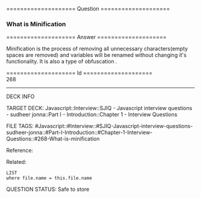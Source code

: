 ==================== Question ====================  

### What is Minification  

==================== Answer ====================  

Minification is the process of removing all unnecessary characters(empty spaces
are removed) and variables will be renamed without changing it's functionality.
It is also a type of obfuscation .

==================== Id ====================  
268

---

DECK INFO

TARGET DECK: Javascript::Interview::SJIQ - Javascript interview questions - sudheer jonna::Part I - Introduction::Chapter 1 - Interview Questions

FILE TAGS: #Javascript::#Interview::#SJIQ-Javascript-interview-questions-sudheer-jonna::#Part-I-Introduction::#Chapter-1-Interview-Questions::#268-What-is-minification

Reference:

Related:

```dataview
LIST
where file.name = this.file.name
```

QUESTION STATUS: Safe to store
